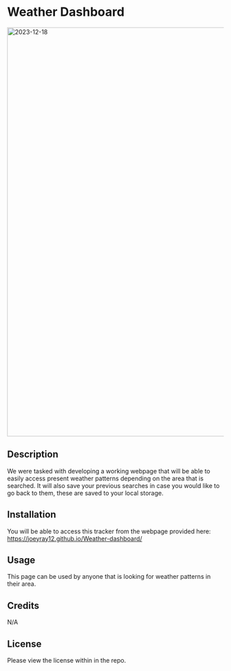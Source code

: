 # Weather Dashboard
<img width="951" alt="2023-12-18" src="https://github.com/joeyray12/Weather-dashboard/assets/145872256/bccf93a1-55cf-479c-b402-c5d3f9e766fc">


## Description
We were tasked with developing a working webpage that will be able to easily access present weather patterns depending on the area that is searched. It will also save your previous searches in case you would like to go back to them, these are saved to your local storage.


## Installation
You will be able to access this tracker from the webpage provided here: https://joeyray12.github.io/Weather-dashboard/

## Usage
This page can be used by anyone that is looking for weather patterns in their area.

## Credits
N/A

## License
Please view the license within in the repo.
